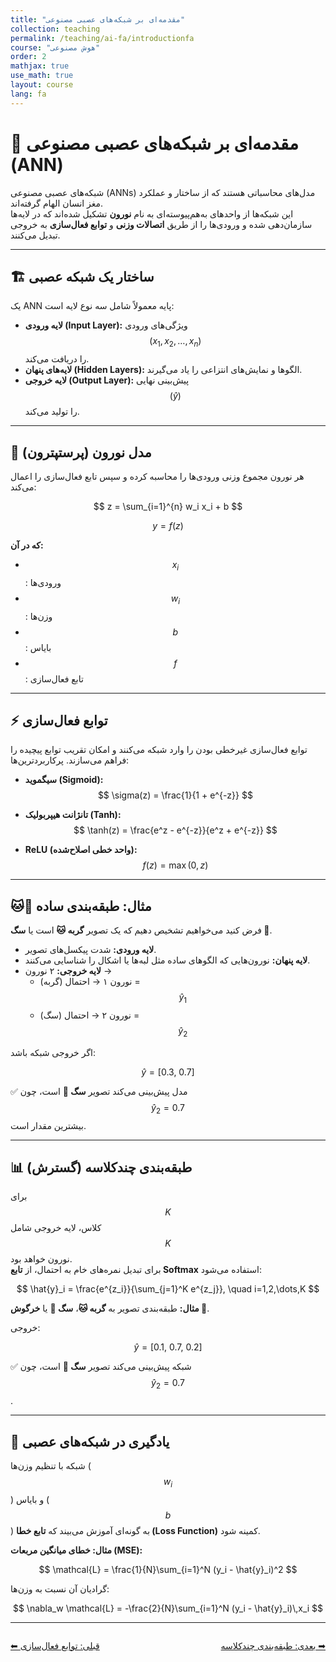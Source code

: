 ```yaml
---
title: "مقدمه‌ای بر شبکه‌های عصبی مصنوعی"
collection: teaching
permalink: /teaching/ai-fa/introductionfa
course: "هوش مصنوعی"
order: 2
mathjax: true
use_math: true
layout: course
lang: fa
---
```


# 📘 مقدمه‌ای بر شبکه‌های عصبی مصنوعی (ANN)

شبکه‌های عصبی مصنوعی (ANNs) مدل‌های محاسباتی هستند که از ساختار و عملکرد مغز انسان الهام گرفته‌اند.  
این شبکه‌ها از واحدهای به‌هم‌پیوسته‌ای به نام **نورون** تشکیل شده‌اند که در لایه‌ها سازمان‌دهی شده و ورودی‌ها را از طریق **اتصالات وزنی** و **توابع فعال‌سازی** به خروجی تبدیل می‌کنند.  

---

## 🏗 ساختار یک شبکه عصبی

یک ANN پایه معمولاً شامل سه نوع لایه است:  

- **لایه ورودی (Input Layer):** ویژگی‌های ورودی $$(x_1, x_2, \dots, x_n)$$ را دریافت می‌کند.  
- **لایه‌های پنهان (Hidden Layers):** الگوها و نمایش‌های انتزاعی را یاد می‌گیرند.  
- **لایه خروجی (Output Layer):** پیش‌بینی نهایی $$(\hat{y})$$ را تولید می‌کند.  

---

## 🔢 مدل نورون (پرستپترون)

هر نورون مجموع وزنی ورودی‌ها را محاسبه کرده و سپس تابع فعال‌سازی را اعمال می‌کند:  

$$
z = \sum_{i=1}^{n} w_i x_i + b
$$

$$
y = f(z)
$$

**که در آن:**  
- $$x_i$$: ورودی‌ها  
- $$w_i$$: وزن‌ها  
- $$b$$: بایاس  
- $$f$$: تابع فعال‌سازی  

---

## ⚡ توابع فعال‌سازی

توابع فعال‌سازی غیرخطی بودن را وارد شبکه می‌کنند و امکان تقریب توابع پیچیده را فراهم می‌سازند. پرکاربردترین‌ها:  

- **سیگموید (Sigmoid):**  
  $$
  \sigma(z) = \frac{1}{1 + e^{-z}}
  $$

- **تانژانت هیپربولیک (Tanh):**  
  $$
  \tanh(z) = \frac{e^z - e^{-z}}{e^z + e^{-z}}
  $$

- **ReLU (واحد خطی اصلاح‌شده):**  
  $$
  f(z) = \max(0, z)
  $$

---

## 🐱🐶 مثال: طبقه‌بندی ساده

فرض کنید می‌خواهیم تشخیص دهیم که یک تصویر **گربه 🐱** است یا **سگ 🐶**.  

- **لایه ورودی:** شدت پیکسل‌های تصویر.  
- **لایه پنهان:** نورون‌هایی که الگوهای ساده مثل لبه‌ها یا اشکال را شناسایی می‌کنند.  
- **لایه خروجی:** ۲ نورون →  
  - نورون ۱ → احتمال (گربه) = $$\hat{y}_1$$  
  - نورون ۲ → احتمال (سگ) = $$\hat{y}_2$$  

اگر خروجی شبکه باشد:  

$$
\hat{y} = [0.3, \ 0.7]
$$

✅ مدل پیش‌بینی می‌کند تصویر **سگ 🐶** است، چون $$\hat{y}_2 = 0.7$$ بیشترین مقدار است.  

---

## 📊 طبقه‌بندی چندکلاسه (گسترش)

برای $$K$$ کلاس، لایه خروجی شامل $$K$$ نورون خواهد بود.  
برای تبدیل نمره‌های خام به احتمال، از **تابع Softmax** استفاده می‌شود:  

$$
\hat{y}_i = \frac{e^{z_i}}{\sum_{j=1}^K e^{z_j}}, \quad i=1,2,\dots,K
$$

**مثال:** طبقه‌بندی تصویر به **گربه 🐱**، **سگ 🐶** یا **خرگوش 🐰**.  

خروجی:  

$$
\hat{y} = [0.1, \ 0.7, \ 0.2]
$$

✅ شبکه پیش‌بینی می‌کند تصویر **سگ 🐶** است، چون $$\hat{y}_2 = 0.7$$.  

---

## 🔧 یادگیری در شبکه‌های عصبی

شبکه با تنظیم وزن‌ها ($$w_i$$) و بایاس ($$b$$) به گونه‌ای آموزش می‌بیند که **تابع خطا (Loss Function)** کمینه شود.  

**مثال: خطای میانگین مربعات (MSE):**  

$$
\mathcal{L} = \frac{1}{N}\sum_{i=1}^N (y_i - \hat{y}_i)^2
$$

گرادیان آن نسبت به وزن‌ها:  

$$
\nabla_w \mathcal{L} = -\frac{2}{N}\sum_{i=1}^N (y_i - \hat{y}_i)\,x_i
$$

---

<div class="lesson-nav" style="display:flex; justify-content:space-between; margin-top:2em;">
  <a class="btn btn--inverse" href="{{ '/teaching/ai/activation-functions-fa' | relative_url }}">⬅︎ قبلی: توابع فعال‌سازی </a>
  <a class="btn btn--primary" href="{{ '/teaching/ai/multi-class-fa' | relative_url }}">بعدی: طبقه‌بندی چندکلاسه ➡︎</a>
</div>
